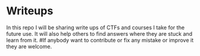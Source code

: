 # Writeups
In this repo I will be sharing write ups of CTFs and courses I take for the future use. It will also help others to find answers where they are stuck and learn from it.
#If anybody want to contribute or fix any mistake or improve it they are welcome.
